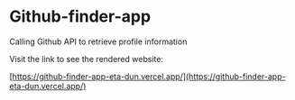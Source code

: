 # Github-finder-app

Calling Github API to retrieve profile information

Visit the link to see the rendered website:

[https://github-finder-app-eta-dun.vercel.app/](https://github-finder-app-eta-dun.vercel.app/)


